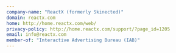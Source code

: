```yaml
---
company-name: "ReactX (formerly Skinected)"
domain: reactx.com
home: http://home.reactx.com/web/
privacy-policy: http://home.reactx.com/support/?page_id=1205
email: info@reactx.com
member-of: "Interactive Advertising Bureau (IAB)"
---
```




